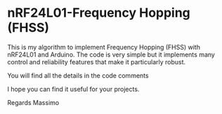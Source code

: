 # nRF24L01-Frequency Hopping (FHSS)

This is my algorithm to implement Frequency Hopping (FHSS) with nRF24L01 and Arduino.
The code is very simple but it implements many control and reliability features that make it particularly robust.

You will find all the details in the code comments

I hope you can find it useful for your projects.

Regards
Massimo
